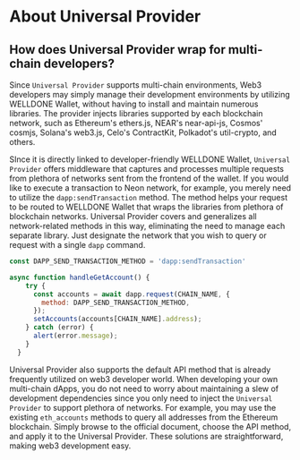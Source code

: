 # About Universal Provider
## How does Universal Provider wrap for multi-chain developers?

Since `Universal Provider` supports multi-chain environments, Web3 developers may simply manage their development environments by utilizing WELLDONE Wallet, without having to install and maintain numerous libraries. The provider injects libraries supported by each blockchain network, such as Ethereum's ethers.js, NEAR's near-api-js, Cosmos' cosmjs, Solana's web3.js, Celo's ContractKit, Polkadot's util-crypto, and others.

SInce it is directly linked to developer-friendly WELLDONE Wallet, `Universal Provider` offers middleware that captures and processes multiple requests from plethora of networks sent from the frontend of the wallet. If you would like to execute a transaction to Neon network, for example, you merely need to utilize the `dapp:sendTransaction` method. The method helps your request to be routed to WELLDONE Wallet that wraps the libraries from plethora of blockchain networks. Universal Provider covers and generalizes all network-related methods in this way, eliminating the need to manage each separate library. Just designate the network that you wish to query or request with a single `dapp` command.

```javascript
const DAPP_SEND_TRANSACTION_METHOD = 'dapp:sendTransaction'

async function handleGetAccount() {
    try {
      const accounts = await dapp.request(CHAIN_NAME, {
        method: DAPP_SEND_TRANSACTION_METHOD,
      });
      setAccounts(accounts[CHAIN_NAME].address);
    } catch (error) {
      alert(error.message);
    }
  }
```

Universal Provider also supports the default API method that is already frequently utilized on web3 developer world. When developing your own multi-chain dApps, you do not need to worry about maintaining a slew of development dependencies since you only need to inject the `Universal Provider` to support plethora of networks. For example, you may use the existing `eth_accounts` methods to query all addresses from the Ethereum blockchain. Simply browse to the official document, choose the API method, and apply it to the Universal Provider. These solutions are straightforward, making web3 development easy.

